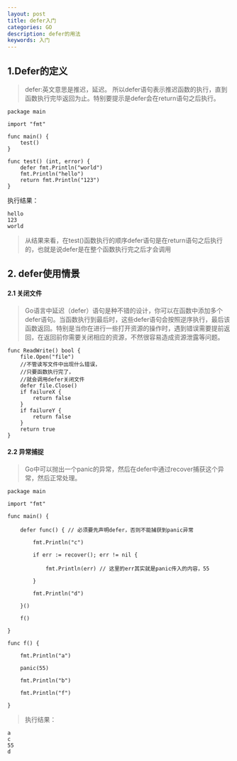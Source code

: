 ```yaml
---
layout: post
title: defer入门
categories: GO
description: defer的用法
keywords: 入门
---
```


## 1.Defer的定义
> defer:英文意思是推迟，延迟。
所以defer语句表示推迟函数的执行，直到函数执行完毕返回为止。特别要提示是defer会在return语句之后执行。
```
package main

import "fmt"

func main() {
	test()
}

func test() (int, error) {
	defer fmt.Println("world")
	fmt.Println("hello")
	return fmt.Println("123")
}
```
执行结果：
```
hello
123
world
```
> 从结果来看，在test()函数执行的顺序defer语句是在return语句之后执行的，也就是说defer是在整个函数执行完之后才会调用

## 2. defer使用情景

#### 2.1 关闭文件
> Go语言中延迟（defer）语句是种不错的设计，你可以在函数中添加多个defer语句。当函数执行到最后时，这些defer语句会按照逆序执行，最后该函数返回。特别是当你在进行一些打开资源的操作时，遇到错误需要提前返回，在返回前你需要关闭相应的资源，不然很容易造成资源泄露等问题。

```
func ReadWrite() bool {
	file.Open("file")
	//不管读写文件中出现什么错误，
	//只要函数执行完了，
	//就会调用defer关闭文件
	defer file.Close() 
	if failureX {
		return false
	}
	if failureY {
		return false
	}
	return true
}
```
#### 2.2 异常捕捉
> Go中可以抛出一个panic的异常，然后在defer中通过recover捕获这个异常，然后正常处理。

```
package main

import "fmt"

func main() {

	defer func() { // 必须要先声明defer，否则不能捕获到panic异常

		fmt.Println("c")

		if err := recover(); err != nil {

			fmt.Println(err) // 这里的err其实就是panic传入的内容，55

		}

		fmt.Println("d")

	}()

	f()

}

func f() {

	fmt.Println("a")

	panic(55)

	fmt.Println("b")

	fmt.Println("f")

}

```
> 执行结果：

```
a
c
55
d
```
